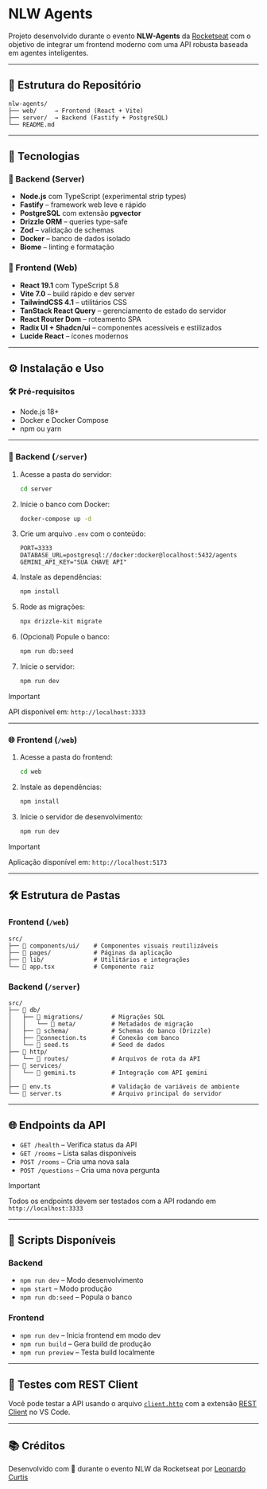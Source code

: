 # NLW Agents

Projeto desenvolvido durante o evento **NLW-Agents** da [Rocketseat](https://rocketseat.com.br/) com o objetivo de integrar um frontend moderno com uma API robusta baseada em agentes inteligentes.

---

## 🧩 Estrutura do Repositório

```
nlw-agents/
├── web/     → Frontend (React + Vite)
├── server/  → Backend (Fastify + PostgreSQL)
└── README.md
```

---

## 🚀 Tecnologias

### 🔹 Backend (Server)
- **Node.js** com TypeScript (experimental strip types)
- **Fastify** – framework web leve e rápido
- **PostgreSQL** com extensão **pgvector**
- **Drizzle ORM** – queries type-safe
- **Zod** – validação de schemas
- **Docker** – banco de dados isolado
- **Biome** – linting e formatação

### 🔸 Frontend (Web)
- **React 19.1** com TypeScript 5.8
- **Vite 7.0** – build rápido e dev server
- **TailwindCSS 4.1** – utilitários CSS
- **TanStack React Query** – gerenciamento de estado do servidor
- **React Router Dom** – roteamento SPA
- **Radix UI + Shadcn/ui** – componentes acessíveis e estilizados
- **Lucide React** – ícones modernos

---

## ⚙️ Instalação e Uso

### 🛠️ Pré-requisitos

- Node.js 18+
- Docker e Docker Compose
- npm ou yarn

---

### 🔧 Backend (`/server`)

1. Acesse a pasta do servidor:
   ```bash
   cd server
   ```

2. Inicie o banco com Docker:
   ```bash
   docker-compose up -d
   ```

3. Crie um arquivo `.env` com o conteúdo:
   ```env
   PORT=3333
   DATABASE_URL=postgresql://docker:docker@localhost:5432/agents
   GEMINI_API_KEY="SUA CHAVE API"
   ```

4. Instale as dependências:
   ```bash
   npm install
   ```

5. Rode as migrações:
   ```bash
   npx drizzle-kit migrate
   ```

6. (Opcional) Popule o banco:
   ```bash
   npm run db:seed
   ```

7. Inicie o servidor:
   ```bash
   npm run dev
   ```
> [!IMPORTANT]
> API disponível em: `http://localhost:3333`

---

### 🌐 Frontend (`/web`)

1. Acesse a pasta do frontend:
   ```bash
   cd web
   ```

2. Instale as dependências:
   ```bash
   npm install
   ```

3. Inicie o servidor de desenvolvimento:
   ```bash
   npm run dev
   ```
> [!IMPORTANT]
> Aplicação disponível em: `http://localhost:5173`

---

## 🛠️ Estrutura de Pastas

### Frontend (`/web`)
```
src/
├── 📂 components/ui/    # Componentes visuais reutilizáveis
├── 📂 pages/            # Páginas da aplicação
├── 📂 lib/              # Utilitários e integrações
└── 📄 app.tsx           # Componente raiz
```

### Backend (`/server`)
```
src/
├── 📂 db/
│   ├── 📂 migrations/        # Migrações SQL
│   │   └── 📂 meta/          # Metadados de migração
│   ├── 📂 schema/            # Schemas do banco (Drizzle)
│   ├── 📄connection.ts       # Conexão com banco
│   └── 📄 seed.ts            # Seed de dados
├── 📂 http/
│   └── 📂 routes/            # Arquivos de rota da API
├── 📂 services/
│   └── 📄 gemini.ts          # Integração com API gemini
│
├── 📄 env.ts                 # Validação de variáveis de ambiente
└── 📄 server.ts              # Arquivo principal do servidor
```

---

## 🌐 Endpoints da API

- `GET /health` – Verifica status da API
- `GET /rooms` – Lista salas disponíveis
- `POST /rooms` – Cria uma nova sala
- `POST /questions` – Cria uma nova pergunta

> [!IMPORTANT]
> Todos os endpoints devem ser testados com a API rodando em `http://localhost:3333`

---

## 🔁 Scripts Disponíveis

### Backend
- `npm run dev` – Modo desenvolvimento
- `npm start` – Modo produção
- `npm run db:seed` – Popula o banco

### Frontend
- `npm run dev` – Inicia frontend em modo dev
- `npm run build` – Gera build de produção
- `npm run preview` – Testa build localmente

---

## 🧪 Testes com REST Client

Você pode testar a API usando o arquivo [`client.http`](server/client.http) com a extensão [REST Client](https://marketplace.visualstudio.com/items?itemName=humao.rest-client) no VS Code.

---

## 📚 Créditos

Desenvolvido com 💜 durante o evento NLW da Rocketseat por [Leonardo Curtis]([https://github.com/seuusuario](https://github.com/leonardobe))
